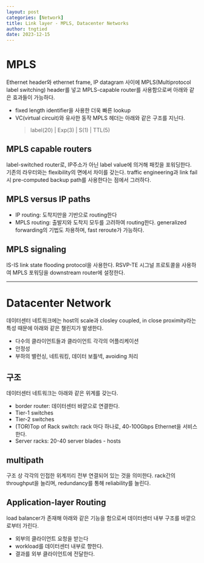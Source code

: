 ```yaml
---
layout: post
categories: [Network]
title: Link layer - MPLS, Datacenter Networks
author: tngtied
date: 2023-12-15
---
```


# MPLS

Ethernet header와 ethernet frame, IP datagram 사이에 MPLS(Multiprotocol label switching) header를 넣고 MPLS-capable router를 사용함으로써 아래와 같은 효과들이 가능하다.

- fixed length identifier을 사용한 더욱 빠른 lookup
- VC(virtual circuit)와 유사한 동작
  MPLS 헤더는 아래와 같은 구조를 지닌다.
  > label(20) | Exp(3) | S(1) | TTL(5)

## MPLS capable routers

label-switched router로, IP주소가 아닌 label value에 의거해 패킷을 포워딩한다. 기존의 라우터와는 flexibility의 면에서 차이를 갖는다. traffic engineering과 link fail시 pre-computed backup path를 사용한다는 점에서 그러하다.

## MPLS versus IP paths

- IP routing: 도착지만을 기반으로 routing한다
- MPLS routing: 출발지와 도착지 모두를 고려하여 routing한다. generalized forwarding의 기법도 차용하며, fast reroute가 가능하다.

## MPLS signaling

IS-IS link state flooding protocol을 사용한다.
RSVP-TE 시그널 프로토콜을 사용하여 MPLS 포워딩을 downstream router에 설정한다.

---

# Datacenter Network

데이터센터 네트워크에는 host의 scale과 closley coupled, in close proximity라는 특성 때문에 아래와 같은 챌린지가 발생한다.

- 다수의 클라이언트들과 클라이언트 각각의 어플리케이션
- 안정성
- 부하의 밸런싱, 네트워킹, 데이터 보틀넥, avoiding 처리

## 구조

데이터센터 네트워크는 아래와 같은 위계를 갖는다.

- border router: 데이터센터 바깥으로 연결한다.
- Tier-1 switches
- Tier-2 switches
- (TOR)Top of Rack switch: rack 마다 하나로, 40-100Gbps Ethernet을 서비스한다.
- Server racks: 20-40 server blades - hosts

## multipath

구조 상 각각의 인접한 위계끼리 전부 연결되어 있는 것을 의미한다. rack간의 throughput을 늘리며, redundancy를 통해 reliability를 늘린다.

## Application-layer Routing

load balancer가 존재해 아래와 같은 기능을 함으로써 데이터센터 내부 구조를 바깥으로부터 가린다.

- 외부의 클라이언트 요청을 받는다
- workload를 데이터센터 내부로 향한다.
- 결과를 외부 클라이언트에 전달한다.
